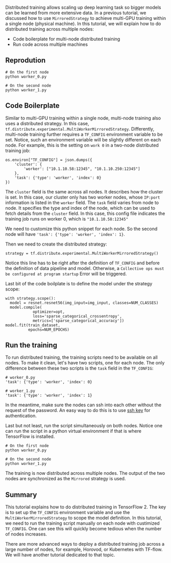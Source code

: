 Distributed training allows scaling up deep learning task so bigger models can be learned from more extensive data. In a previous tutorial, we discussed how to use ```MirroredStrategy``` to achieve multi-GPU training within a single node (physical machine). In this tutorial, we will explain how to do distributed training across multiple nodes:

* Code boilerplate for multi-node distributed training
* Run code across multiple machines

## Reprodution

```
# On the first node
python worker_0.py

# On the second node
python worker_1.py
```

## Code Boilerplate

Similar to multi-GPU training within a single node, multi-node training also uses a distributed strategy. In this case, ```tf.distribute.experimental.MultiWorkerMirroredStrategy```. Differently, multi-node training further requires a ```TF_CONFIG``` environment variable to be set. Notice, such an environment variable will be slightly different on each node. For example, this is the setting on ```work 0``` in a two-node distributed training job: 

```
os.environ["TF_CONFIG"] = json.dumps({
    'cluster': {
        'worker': ["10.1.10.58:12345", "10.1.10.250:12345"]
    },
    'task': {'type': 'worker', 'index': 0}
})
```

The ```cluster``` field is the same across all nodes. It describes how the cluster is set. In this case, our cluster only has two worker nodes, whose ```IP:port``` information is listed in the ```worker``` field. The ```task``` field varies from node to node. It specifies the type and index of the node, which can be used to fetch details from the ```cluster``` field. In this case, this config file indicates the training job runs on worker 0, which is ```"10.1.10.58:12345"```

We need to customize this python snippet for each node. So the second node will have ```'task': {'type': 'worker', 'index': 1}```. 

Then we need to create the distributed strategy:

```
strategy = tf.distribute.experimental.MultiWorkerMirroredStrategy()
```

Notice this line has to be right after the definition of ```TF_CONFIG``` and before the definition of data pipeline and model. Otherwise, a ```Collective ops must be configured at program startup``` Error will be triggered. 

Last bit of the code boilplate is to define the model under the strategy scope:

```
with strategy.scope():
  model = resnet.resnet56(img_input=img_input, classes=NUM_CLASSES)
  model.compile(
            optimizer=opt,
            loss='sparse_categorical_crossentropy',
            metrics=['sparse_categorical_accuracy']) 
model.fit(train_dataset,
          epochs=NUM_EPOCHS)
```

## Run the training

To run distributed training, the training scripts need to be available on all nodes. To make it clean, let's have two scripts, one for each node. The only difference between these two scripts is the ```task``` field in the ```TF_CONFIG```:

```
# worker_0.py
'task': {'type': 'worker', 'index': 0}

# worker_1.py
'task': {'type': 'worker', 'index': 1}

```

In the meantime, make sure the nodes can ssh into each other without the request of the password. An easy way to do this is to use [ssh key](https://debian-administration.org/article/530/SSH_with_authentication_key_instead_of_password) for authentication.

Last but not least, run the script simultaneously on both nodes. Notice one can run the script in a python virtual environment if that is where TensorFlow is installed. 

```
# On the first node
python worker_0.py

# On the second node
python worker_1.py
```

The training is now distributed across multiple nodes. The output of the two nodes are synchronized as the ```Mirrored``` strategy is used.


## Summary

This tutorial explains how to do distributed training in TensorFlow 2. The key is to set up the ```TF_CONFIG``` environment variable and use the ```MultiWorkerMirroredStrategy``` to scope the model definition. In this tutorial, we need to run the training script manually on each node with custimized ```TF_CONFIG```. One can see this will quickly become tedious when the number of nodes increases. 

There are more advanced ways to deploy a distributed training job across a large number of nodes, for example, Horovod, or Kubernetes with TF-flow. We will have another tutorial dedicated to that topic.

